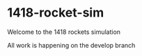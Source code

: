 # 1418-rocket-sim

Welcome to the 1418 rockets simulation

All work is happening on the develop branch
